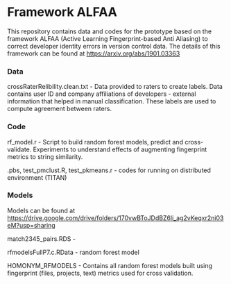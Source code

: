 
# Framework ALFAA

This repository contains data and codes for the prototype based on the framework ALFAA (Active Learning Fingerprint-based Anti Aliasing) to correct developer identity errors in version control data. The details of this framework can be found at https://arxiv.org/abs/1901.03363

### Data
crossRaterRelibility.clean.txt - Data provided to raters to create labels. Data contains user ID and company affiliations of developers - external information that helped in manual classification. These labels are used to compute agreement between raters.

### Code  
rf_model.r - Script to build random forest models, predict and cross-validate. 
       Experiments to understand effects of augmenting fingerprint metrics to string similarity.

.pbs, test_pmclust.R, test_pkmeans.r - codes for running on distributed environment (TITAN)

### Models


Models can be found at https://drive.google.com/drive/folders/170vwBToJDdBZ6li_ag2vKeqxr2ni03eM?usp=sharing

match2345_pairs.RDS - 

rfmodelsFullP7.c.RData - random forest model 

HOMONYM_RFMODELS - Contains all random forest models built using fingerprint (files, projects, text) metrics used for cross validation.
 


